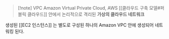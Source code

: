 > [!note] VPC
> Amazon Virtual Private Cloud, AWS [[클라우드 구축 모델#퍼블릭 클라우드]] 안에서 논리적으로 격리된 **가상의 클라우드 네트워크**

생성된 [[EC2 인스턴스]] 는 별도로 구성된 하나의 Amazon VPC 안에 생성되어 네트워킹 된다.

